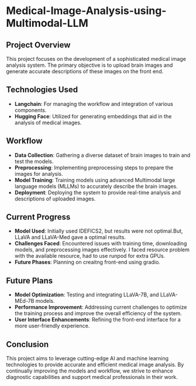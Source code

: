 # Medical-Image-Analysis-using-Multimodal-LLM

## Project Overview
This project focuses on the development of a sophisticated medical image analysis system. The primary objective is to upload brain images and generate accurate descriptions of these images on the front end.

## Technologies Used
- **Langchain**: For managing the workflow and integration of various components.
- **Hugging Face**: Utilized for generating embeddings that aid in the analysis of medical images.
## Workflow
- **Data Collection**: Gathering a diverse dataset of brain images to train and test the models.
- **Preprocessing**: Implementing preprocessing steps to prepare the images for analysis.
- **Model Training**: Training models using advanced Multimodal large language models (MLLMs) to accurately describe the brain images.
- **Deployment**: Deploying the system to provide real-time analysis and descriptions of uploaded images.
## Current Progress
- **Model Used**: Initially used IDEFICS2, but results were not optimal.But, LLaVA and LLaVA-Med gave a optimal results.
- **Challenges Faced**: Encountered issues with training time, downloading models, and preprocessing images effectively. I faced resource problem with the available resource, had to use runpod for extra GPUs.
- **Future Phases**: Planning on creaitng front-end using gradio.
## Future Plans
- **Model Optimization**: Testing and integrating LLaVA-7B, and LLaVA-MEd-7B models.
- **Performance Improvement**: Addressing current challenges to optimize the training process and improve the overall efficiency of the system.
- **User Interface Enhancements**: Refining the front-end interface for a more user-friendly experience.
## Conclusion
This project aims to leverage cutting-edge AI and machine learning technologies to provide accurate and efficient medical image analysis. By continually improving the models and workflow, we strive to enhance diagnostic capabilities and support medical professionals in their work.
